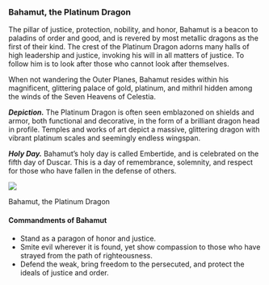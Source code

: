 ### Bahamut, the Platinum Dragon

The pillar of justice, protection, nobility, and honor, Bahamut is a beacon to paladins of order and good, and is revered by most metallic dragons as the first of their kind. The crest of the Platinum Dragon adorns many halls of high leadership and justice, invoking his will in all matters of justice. To follow him is to look after those who cannot look after themselves.

When not wandering the Outer Planes, Bahamut resides within his magnificent, glittering palace of gold, platinum, and mithril hidden among the winds of the Seven Heavens of Celestia.

**_Depiction._** The Platinum Dragon is often seen emblazoned on shields and armor, both functional and decorative, in the form of a brilliant dragon head in profile. Temples and works of art depict a massive, glittering dragon with vibrant platinum scales and seemingly endless wingspan.

**_Holy Day._** Bahamut’s holy day is called Embertide, and is celebrated on the fifth day of Duscar. This is a day of remembrance, solemnity, and respect for those who have fallen in the defense of others.

[![](https://media.dndbeyond.com/compendium-images/egtw/yDOyqyOocErRgYJK/01-06.png)](https://media.dndbeyond.com/compendium-images/egtw/yDOyqyOocErRgYJK/01-06.png)

Bahamut, the Platinum Dragon

#### Commandments of Bahamut

-   Stand as a paragon of honor and justice.
-   Smite evil wherever it is found, yet show compassion to those who have strayed from the path of righteousness.
-   Defend the weak, bring freedom to the persecuted, and protect the ideals of justice and order.
